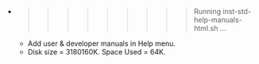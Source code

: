 * >>>>>>>>> Running inst-std-help-manuals-html.sh ...
  * Add user & developer manuals in Help menu.
  * Disk size = 3180160K. Space Used = 64K.
